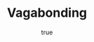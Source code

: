 ---
title: "Vagabonding"
bookCover: "/assets/book-covers/vagabonding.jpg"
slug: "vagabonding"
bookAuthor: "Rolf Potts"
rating: 10
done: false
amazonLink: ""
author:
  name: Rico Trebeljahr
  picture: "/assets/blog/profile.jpeg"
---